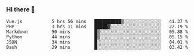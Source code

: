 ### Hi there 👋

<!--START_SECTION:waka-->

```text
Vue.js           5 hrs 56 mins   ██████████▒░░░░░░░░░░░░░░   41.37 %
PHP              3 hrs 11 mins   █████▓░░░░░░░░░░░░░░░░░░░   22.19 %
Markdown         50 mins         █▒░░░░░░░░░░░░░░░░░░░░░░░   05.88 %
Python           44 mins         █▒░░░░░░░░░░░░░░░░░░░░░░░   05.15 %
JSON             34 mins         █░░░░░░░░░░░░░░░░░░░░░░░░   04.01 %
Bash             29 mins         █░░░░░░░░░░░░░░░░░░░░░░░░   03.42 %
```

<!--END_SECTION:waka-->

<!--
**Jonas-VanHaeken/Jonas-VanHaeken** is a ✨ _special_ ✨ repository because its `README.md` (this file) appears on your GitHub profile.

Here are some ideas to get you started:

- 🔭 I’m currently working on ...
- 🌱 I’m currently learning ...
- 👯 I’m looking to collaborate on ...
- 🤔 I’m looking for help with ...
- 💬 Ask me about ...
- 📫 How to reach me: ...
- 😄 Pronouns: ...
- ⚡ Fun fact: ...
-->
